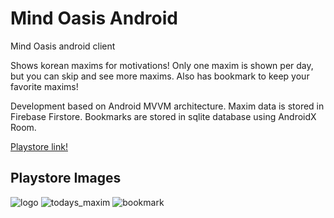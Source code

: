 # Mind Oasis Android
Mind Oasis android client

Shows korean maxims for motivations!
Only one maxim is shown per day, but you can skip and see more maxims.
Also has bookmark to keep your favorite maxims!

Development based on Android MVVM architecture.
Maxim data is stored in Firebase Firstore.
Bookmarks are stored in sqlite database using AndroidX Room.


[Playstore link!](https://play.google.com/store/apps/details?id=xyz.thingapps.thingphrase)

## Playstore Images
![logo](https://lh3.googleusercontent.com/jzdNmSTsl-eVgCa-jS1ijurCaMBf1IaKBm8H9h0DCT3iAuf8MdBK43pCzdkCVEEiqw=w720-h310-rw)
![todays_maxim](https://lh3.googleusercontent.com/9tDaiY8esW3P9LE7j36Hf8fuw90UZ6xwFBrzXCy0ZcPb6cIErwkhdNv6i2Xn0VjyWw=w720-h310-rw)
![bookmark](https://lh3.googleusercontent.com/STRrK71eiWM1UZ_PMuc66gvkD9V6ciSnR4uctSJBubRLY5TujfjeCdmTi5BytrT8cw=w720-h310-rw)
